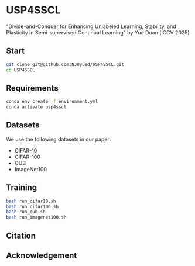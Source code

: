 # USP4SSCL
"Divide-and-Conquer for Enhancing Unlabeled Learning, Stability, and Plasticity in Semi-supervised Continual Learning" by Yue Duan (ICCV 2025)

## Start
```bash
git clone git@github.com:NJUyued/USP4SSCL.git
cd USP4SSCL
```

## Requirements
```bash
conda env create -f environment.yml
conda activate usp4sscl
```

## Datasets
We use the following datasets in our paper:
- CIFAR-10
- CIFAR-100
- CUB
- ImageNet100

## Training
```bash
bash run_cifar10.sh
bash run_cifar100.sh
bash run_cub.sh
bash run_imagenet100.sh
```

## Citation

## Acknowledgement